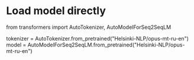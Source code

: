# Load model directly
from transformers import AutoTokenizer, AutoModelForSeq2SeqLM

tokenizer = AutoTokenizer.from_pretrained("Helsinki-NLP/opus-mt-ru-en")
model = AutoModelForSeq2SeqLM.from_pretrained("Helsinki-NLP/opus-mt-ru-en")
